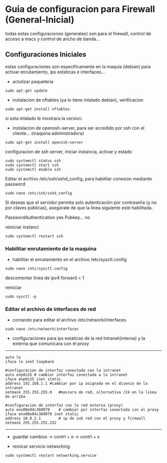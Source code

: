 # Guia de configuracion para Firewall (General-Inicial)

todas estas configuraciones (generales) son para el firewall, control de acceso a macs y control de ancho de banda...


## Configuraciones Iniciales

estas configuraciones son especificamente en la maquia (debian) para activar enrutamiento, ips estaticas e interfaces...



- actulizar paqueteria 

```
sudo apt-get update

```

- instalacion de nftables (ya lo tiene intalado debian), verificacion

```
sudo apt-get install nftables

```

si esta intalado le mostrara la version.


- instalacion de openssh-server, para ser accedido por ssh con el cliente... (maquina administradora)

```
sudo apt-get install openssh-server

```

configuracion de ssh server, iniciar instancia, activar y estado

```
sudo systemctl status ssh
sudo systemctl start ssh
sudo systemctl enable ssh

```

Editar el archivo /etc/ssh/sshd_config, para habilitar conexion mediante password

```
sudo nano /etc/ssh/sshd_config

```
Si deseas que el servidor permita solo autenticación por contraseña (y no por claves públicas), asegúrate de que la línea siguiente esté habilitada.

PasswordAuthentication yes
Pubkey... no

reiniciar instanci

```
sudo systemctl restart ssh

```

### Habilitar enrutamiento de la maquina

- habilitar el enrutamiento en el archivo /etc/sysctl.config

```
sudo nano /etc/sysctl.config

```

descomentar linea de ipv4 forward = 1

reiniciar

```
sudo sysctl -p

```


### Editar el archivo de interfaces de red

- comando para editar el archivo /etc/network/interfaces

```
sudo nano /etc/network/interfaces

```

- configuraciones para ips estaticas de la red Intranet(interna) y la externa que comunicara con el proxy

------------------------------------
```
auto lo
iface lo inet loopback

#configuracion de interfaz conectada con la intranet
auto enp0s25 # cambiar interfaz conectada a la intranet
iface enp0s25 inet static
address 192.168.1.1 #cambiar por ip asignada en el disenio de la intranet
netmask 255.255.255.0   #mascara de red, alternativa /24 en la linea de arriba

#configuracion de interfaz con la red externa (proxy)
auto enx00e04c360079    # cambiar por interfaz conectada con el proxy
iface enx00e04c360079 inet static
address 10.0.2.1        # ip de sub red con el proxy y firewall
netmask 255.255.255.252
```

----------------------------------

- guardar cambios -> contrl + o -> contrl + x

- reinicar servicio networking

```
sudo systemctl restart networking.service

```


